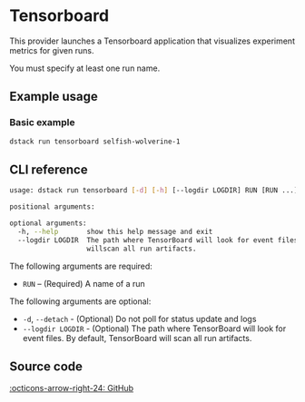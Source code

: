 # Tensorboard

This provider launches a Tensorboard application that visualizes experiment metrics for given runs.

You must specify at least one run name.

## Example usage 

### Basic example

```bash
dstack run tensorboard selfish-wolverine-1
```

## CLI reference

```bash
usage: dstack run tensorboard [-d] [-h] [--logdir LOGDIR] RUN [RUN ...]

positional arguments:

optional arguments:
  -h, --help       show this help message and exit
  --logdir LOGDIR  The path where TensorBoard will look for event files. By default, TensorBoard
                   willscan all run artifacts.
```

The following arguments are required:

- `RUN` – (Required) A name of a run

The following arguments are optional:

- `-d`, `--detach` - (Optional) Do not poll for status update and logs
- `--logdir LOGDIR` - (Optional) The path where TensorBoard will look for event files. By default, TensorBoard
    will scan all run artifacts.

## Source code

[:octicons-arrow-right-24: GitHub](https://github.com/dstackai/dstack/tree/master/src/dstack/providers/tensorboard)